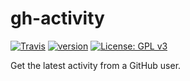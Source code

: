 # gh-activity

[![Travis](https://img.shields.io/travis/jpcano/gh-activity.svg)](https://travis-ci.org/jpcano/gh-activity)
[![version](https://img.shields.io/npm/v/gh-activity.svg)](http://npm.im/gh-activity)
[![License: GPL v3](https://img.shields.io/badge/License-GPL%20v3-blue.svg)](https://www.gnu.org/licenses/gpl-3.0)
<!-- [![Codecov](https://img.shields.io/codecov/c/github/jpcano/gh-activity.svg)](https://codecov.io/gh/jpcano/gh-activity) -->

Get the latest activity from a GitHub user.
